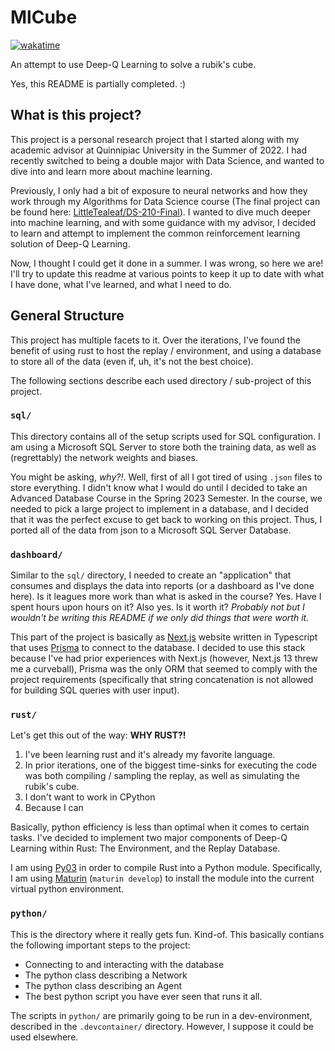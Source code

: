 # MlCube

[![wakatime](https://wakatime.com/badge/user/43f89a04-70f6-4908-a781-88d28f52091e/project/3c0f9c2e-36fa-4672-9025-1195c24a59fa.svg)](https://wakatime.com/badge/user/43f89a04-70f6-4908-a781-88d28f52091e/project/3c0f9c2e-36fa-4672-9025-1195c24a59fa)

An attempt to use Deep-Q Learning to solve a rubik's cube.

Yes, this README is partially completed. :)

## What is this project?

This project is a personal research project that I started along with my academic advisor at Quinnipiac University in the Summer of 2022. I had recently switched to being a double major with Data Science, and wanted to dive into and learn more about machine learning.

Previously, I only had a bit of exposure to neural networks and how they work through my Algorithms for Data Science course (The final project can be found here: [LittleTealeaf/DS-210-Final](https://www.github.com/LittleTealeaf/DS-210-Final)). I wanted to dive much deeper into machine learning, and with some guidance with my advisor, I decided to learn and attempt to implement the common reinforcement learning solution of Deep-Q Learning.

Now, I thought I could get it done in a summer. I was wrong, so here we are! I'll try to update this readme at various points to keep it up to date with what I have done, what I've learned, and what I need to do.

## General Structure

This project has multiple facets to it. Over the iterations, I've found the benefit of using rust to host the replay / environment, and using a database to store all of the data (even if, uh, it's not the best choice).

The following sections describe each used directory / sub-project of this project.

### `sql/`

This directory contains all of the setup scripts used for SQL configuration. I am using a Microsoft SQL Server to store both the training data, as well as (regrettably) the network weights and biases.

You might be asking, _why?!_. Well, first of all I got tired of using `.json` files to store everything. I didn't know what I would do until I decided to take an Advanced Database Course in the Spring 2023 Semester. In the course, we needed to pick a large project to implement in a database, and I decided that it was the perfect excuse to get back to working on this project. Thus, I ported all of the data from json to a Microsoft SQL Server Database.

### `dashboard/`

Similar to the `sql/` directory, I needed to create an "application" that consumes and displays the data into reports (or a dashboard as I've done here). Is it leagues more work than what is asked in the course? Yes. Have I spent hours upon hours on it? Also yes. Is it worth it? _Probably not but I wouldn't be writing this README if we only did things that were worth it._

This part of the project is basically as [Next.js](https://nextjs.org/) website written in Typescript that uses [Prisma](https://www.prisma.io/) to connect to the database. I decided to use this stack because I've had prior experiences with Next.js (however, Next.js 13 threw me a curveball), Prisma was the only ORM that seemed to comply with the project requirements (specifically that string concatenation is not allowed for building SQL queries with user input).

### `rust/`

Let's get this out of the way: **WHY RUST?!**

1. I've been learning rust and it's already my favorite language.
2. In prior iterations, one of the biggest time-sinks for executing the code was both compiling / sampling the replay, as well as simulating the rubik's cube.
3. I don't want to work in CPython
4. Because I can

Basically, python efficiency is less than optimal when it comes to certain tasks. I've decided to implement two major components of Deep-Q Learning within Rust: The Environment, and the Replay Database.

I am using [Py03](https://github.com/PyO3) in order to compile Rust into a Python module. Specifically, I am using [Maturin](https://github.com/PyO3/maturin) (`maturin develop`) to install the module into the current virtual python environment. 


### `python/`


This is the directory where it really gets fun. Kind-of. This basically contians the following important steps to the project:

- Connecting to and interacting with the database
- The python class describing a Network
- The python class describing an Agent
- The best python script you have ever seen that runs it all. 

The scripts in `python/` are primarily going to be run in a dev-environment, described in the `.devcontainer/` directory. However, I suppose it could be used elsewhere.
